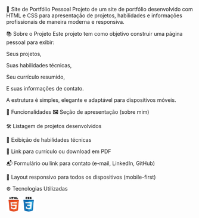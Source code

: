 🎨 Site de Portfólio Pessoal
Projeto de um site de portfólio desenvolvido com HTML e CSS para apresentação de projetos, habilidades e informações profissionais de maneira moderna e responsiva.

📚 Sobre o Projeto
Este projeto tem como objetivo construir uma página pessoal para exibir:

Seus projetos,

Suas habilidades técnicas,

Seu currículo resumido,

E suas informações de contato.

A estrutura é simples, elegante e adaptável para dispositivos móveis.

🚀 Funcionalidades
🖼️ Seção de apresentação (sobre mim)

🛠️ Listagem de projetos desenvolvidos

🧠 Exibição de habilidades técnicas

📄 Link para currículo ou download em PDF

📬 Formulário ou link para contato (e-mail, LinkedIn, GitHub)

📱 Layout responsivo para todos os dispositivos (mobile-first)

⚙️ Tecnologias Utilizadas
<div style="display: flex; flex-wrap: nowrap; align-items: center;"> <a href="https://developer.mozilla.org/en-US/docs/Web/HTML" target="_blank" rel="noreferrer"><img src="https://raw.githubusercontent.com/devicons/devicon/master/icons/html5/html5-original-wordmark.svg" alt="html5" width="40" height="40"/></a> <a href="https://developer.mozilla.org/en-US/docs/Web/CSS" target="_blank" rel="noreferrer"><img src="https://raw.githubusercontent.com/devicons/devicon/master/icons/css3/css3-original-wordmark.svg" alt="css3" width="40" height="40"/></a> </div>
